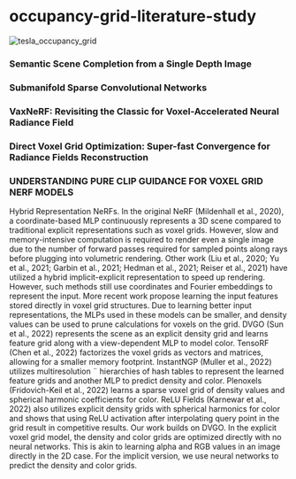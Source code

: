 # occupancy-grid-literature-study

![tesla_occupancy_grid](https://user-images.githubusercontent.com/19706987/214466612-58242b33-9c54-4c78-8714-8773603a2ca7.jpg)

### Semantic Scene Completion from a Single Depth Image

### Submanifold Sparse Convolutional Networks

### VaxNeRF: Revisiting the Classic for Voxel-Accelerated Neural Radiance Field

### Direct Voxel Grid Optimization: Super-fast Convergence for Radiance Fields Reconstruction

### UNDERSTANDING PURE CLIP GUIDANCE FOR VOXEL GRID NERF MODELS

Hybrid Representation NeRFs. In the original NeRF (Mildenhall et al., 2020), a coordinate-based
MLP continuously represents a 3D scene compared to traditional explicit representations such as
voxel grids. However, slow and memory-intensive computation is required to render even a single
image due to the number of forward passes required for sampled points along rays before plugging
into volumetric rendering. Other work (Liu et al., 2020; Yu et al., 2021; Garbin et al., 2021; Hedman
et al., 2021; Reiser et al., 2021) have utilized a hybrid implicit-explicit representation to speed up
rendering. However, such methods still use coordinates and Fourier embeddings to represent the
input. More recent work propose learning the input features stored directly in voxel grid structures.
Due to learning better input representations, the MLPs used in these models can be smaller, and
density values can be used to prune calculations for voxels on the grid. DVGO (Sun et al., 2022)
represents the scene as an explicit density grid and learns feature grid along with a view-dependent
MLP to model color. TensoRF (Chen et al., 2022) factorizes the voxel grids as vectors and matrices,
allowing for a smaller memory footprint. InstantNGP (Muller et al., 2022) utilizes multiresolution ¨
hierarchies of hash tables to represent the learned feature grids and another MLP to predict density
and color. Plenoxels (Fridovich-Keil et al., 2022) learns a sparse voxel grid of density values and
spherical harmonic coefficients for color. ReLU Fields (Karnewar et al., 2022) also utilizes explicit
density grids with spherical harmonics for color and shows that using ReLU activation after interpolating query point in the grid result in competitive results. Our work builds on DVGO. In the explicit
voxel grid model, the density and color grids are optimized directly with no neural networks. This is
akin to learning alpha and RGB values in an image directly in the 2D case. For the implicit version,
we use neural networks to predict the density and color grids.
